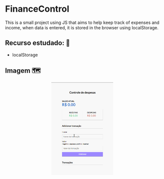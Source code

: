 # FinanceControl
This is a small project using JS that aims to help keep track of expenses and income, when data is entered, it is stored in the browser using localStorage.

## Recurso estudado: 🎲
- localStorage

## Imagem 🗺️
<div align="center">
  <img src="https://github.com/SW-Samuel/FinanceControl/blob/main/FinanceControl.gif" width="40%" />
